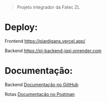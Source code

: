 > Projeto integrador da Fatec ZL

# Deploy:
Frontend https://piardigans.vercel.app/

Backend https://pi-backend-jqsj.onrender.com

# Documentação:
Backend [Documentação no GiitHub](https://github.com/JoaoEnrique/pi-backend/)

Rotas [Documentação no Postman](https://www.postman.com/joaoenrique/projeto-integrador/collection/2v80f7s/projeto-integrador?action=share&creator=33671486)

